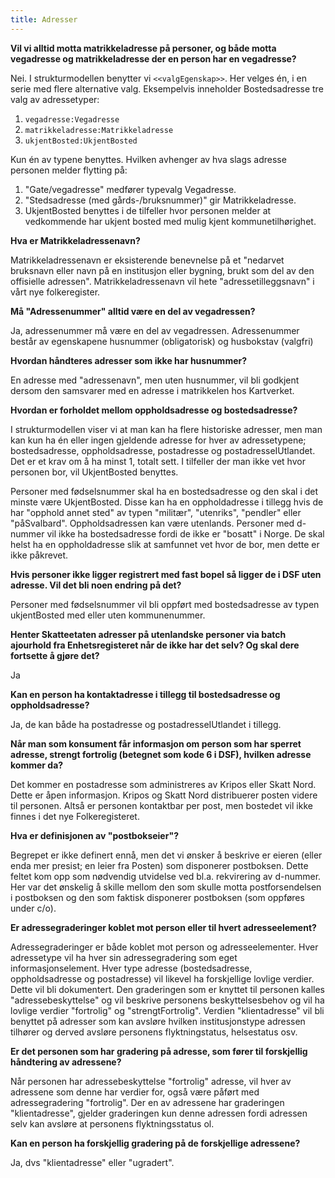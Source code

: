 ```yaml
---
title: Adresser
---
```


**Vil vi alltid motta matrikkeladresse på personer, og både motta vegadresse og matrikkeladresse der en person har en vegadresse?**

Nei. I strukturmodellen benytter vi `<<valgEgenskap>>`. Her velges én, i en serie med flere alternative valg.
Eksempelvis inneholder Bostedsadresse  tre valg av adressetyper:

1. `vegadresse:Vegadresse`
2. `matrikkeladresse:Matrikkeladresse`
3. `ukjentBosted:UkjentBosted`

Kun én av typene benyttes. Hvilken avhenger av hva slags adresse personen melder flytting på:

1. "Gate/vegadresse" medfører typevalg Vegadresse.
2. "Stedsadresse (med gårds-/bruksnummer)" gir Matrikkeladresse.
3. UkjentBosted benyttes i de tilfeller hvor personen melder at vedkommende har ukjent bosted med mulig kjent kommunetilhørighet.

**Hva er Matrikkeladressenavn?**

Matrikkeladressenavn er eksisterende benevnelse på et "nedarvet bruksnavn eller navn på en institusjon eller bygning,
brukt som del av den offisielle adressen". Matrikkeladressenavn vil  hete "adressetilleggsnavn" i vårt nye folkeregister.

**Må "Adressenummer" alltid være en del av vegadressen?**

Ja, adressenummer må være en del av vegadressen. Adressenummer består av egenskapene husnummer (obligatorisk) og husbokstav (valgfri)

**Hvordan håndteres adresser som ikke har husnummer?**

En adresse med "adressenavn", men uten husnummer, vil bli godkjent dersom den samsvarer med en adresse i matrikkelen hos Kartverket.

**Hvordan er forholdet mellom oppholdsadresse og bostedsadresse?**

I strukturmodellen viser vi at man kan ha flere historiske adresser, men man kan kun ha én eller ingen gjeldende adresse for hver av adressetypene; bostedsadresse, oppholdsadresse, postadresse og postadresseIUtlandet. Det er et krav om å ha minst 1, totalt sett. I tilfeller der man ikke vet hvor personen bor, vil UkjentBosted benyttes.

Personer med fødselsnummer skal ha en bostedsadresse og den skal i det minste være UkjentBosted. Disse kan ha en oppholdadresse i tillegg hvis de har "opphold annet sted" av typen "militær", "utenriks", "pendler" eller "påSvalbard". Oppholdsadressen kan være utenlands.
Personer med d-nummer vil ikke ha bostedsadresse fordi de ikke er "bosatt" i Norge. De skal helst ha en oppholdadresse slik at samfunnet vet hvor de bor, men dette er ikke påkrevet.



**Hvis personer ikke ligger registrert med fast bopel så ligger de i DSF uten adresse. Vil det bli noen endring på det?**

Personer med fødselsnummer vil bli oppført med bostedsadresse av typen ukjentBosted med eller uten kommunenummer.

**Henter Skatteetaten adresser på utenlandske personer via batch ajourhold fra Enhetsregisteret når de ikke har det selv? Og skal dere fortsette å gjøre det?**

Ja

**Kan en person ha kontaktadresse i tillegg til bostedsadresse og oppholdsadresse?**

Ja, de kan både ha postadresse og postadresseIUtlandet i tillegg.

**Når man som konsument får informasjon om person som har sperret adresse, strengt fortrolig (betegnet som kode 6 i DSF),
hvilken adresse kommer da?**

Det kommer en postadresse som administreres av Kripos eller Skatt Nord. Dette er åpen informasjon. Kripos og Skatt Nord distribuerer posten videre til personen. Altså er personen kontaktbar per post, men bostedet vil ikke finnes i det nye Folkeregisteret.

**Hva er definisjonen av "postbokseier"?**

Begrepet er ikke definert ennå, men det vi ønsker å beskrive er eieren (eller enda mer presist; en leier fra Posten)
som disponerer postboksen. Dette feltet kom opp som nødvendig utvidelse ved bl.a. rekvirering av d-nummer.
Her var det ønskelig å skille mellom den som skulle motta postforsendelsen i postboksen og den som faktisk disponerer postboksen
(som oppføres under c/o).

**Er adressegraderinger koblet mot person eller til hvert adresseelement?**

Adressegraderinger er både koblet mot person og adresseelementer. Hver adressetype vil ha hver sin adressegradering som eget informasjonselement. Hver type adresse (bostedsadresse, oppholdsadresse og postadresse) vil likevel ha forskjellige lovlige verdier. Dette vil bli dokumentert. Den graderingen som er knyttet til personen kalles "adressebeskyttelse" og vil beskrive personens beskyttelsesbehov og vil ha lovlige verdier "fortrolig" og "strengtFortrolig". Verdien "klientadresse" vil bli benyttet på adresser som kan avsløre hvilken institusjonstype adressen tilhører og derved avsløre personens flyktningstatus, helsestatus osv.

**Er det personen som har gradering på adresse, som fører til forskjellig håndtering av adressene?**

Når personen har adressebeskyttelse "fortrolig" adresse, vil hver av adressene som denne har verdier for,
også være påført med adressegradering "fortrolig". Der en av adressene har graderingen "klientadresse",
gjelder graderingen kun denne adressen fordi adressen selv kan avsløre at personens flyktningsstatus ol.

**Kan en person ha forskjellig gradering på de forskjellige adressene?**

Ja, dvs "klientadresse" eller "ugradert".

